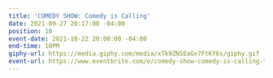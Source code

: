 ```yaml
---
title: 'COMEDY SHOW: Comedy is Calling'
date: 2021-09-27 20:17:00 -04:00
position: 10
event-date: 2021-10-22 20:00:00 -04:00
end-time: 10PM
giphy-url: https://media.giphy.com/media/xTk9ZNSEaGv7FtKY6s/giphy.gif
event-url: https://www.eventbrite.com/e/comedy-show-comedy-is-calling-tickets-180069511757
---
```


